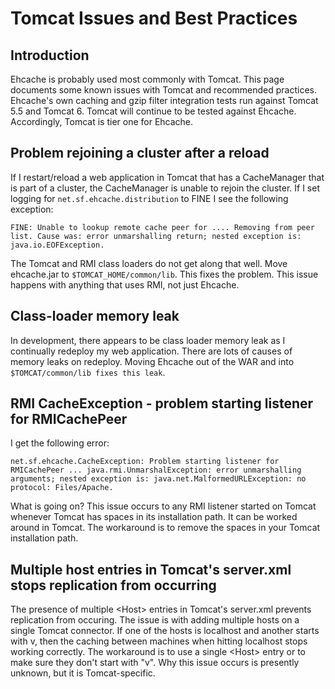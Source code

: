 ---
---
# Tomcat Issues and Best Practices <a name="tomcat-issues-and-best-practices"/>

 

## Introduction
Ehcache is probably used most commonly with Tomcat. This page documents some known issues with Tomcat
and recommended practices.
Ehcache's own caching and gzip filter integration tests run against Tomcat 5.5 and Tomcat 6. Tomcat will
continue to be tested against Ehcache. Accordingly, Tomcat is tier one for Ehcache.


## Problem rejoining a cluster after a reload
If I restart/reload a web application in Tomcat that has a CacheManager that is part of a cluster, the CacheManager is unable to rejoin the cluster.
If I set logging for `net.sf.ehcache.distribution` to FINE I see the following exception:

    FINE: Unable to lookup remote cache peer for .... Removing from peer list. Cause was: error unmarshalling return; nested exception is: java.io.EOFException.

The Tomcat and RMI class loaders do not get along that well. Move ehcache.jar to `$TOMCAT_HOME/common/lib`. This fixes the problem. This issue happens with anything that uses RMI, not just Ehcache.

## Class-loader memory leak
In development, there appears to be class loader memory leak as I continually redeploy my web application.
There are lots of causes of memory leaks on redeploy. Moving Ehcache out of the WAR and into `$TOMCAT/common/lib fixes this leak`.

## RMI CacheException - problem starting listener for RMICachePeer 
I get the following error: 

    net.sf.ehcache.CacheException: Problem starting listener for RMICachePeer ... java.rmi.UnmarshalException: error unmarshalling arguments; nested exception is: java.net.MalformedURLException: no protocol: Files/Apache. 

What is going on?
This issue occurs to any RMI listener started on Tomcat whenever Tomcat has spaces in its installation path.
It can be worked around in Tomcat. The workaround is to remove the spaces in your Tomcat installation path.

## Multiple host entries in Tomcat's server.xml stops replication from occurring
The presence of multiple &lt;Host> entries in Tomcat's server.xml prevents replication from occuring.
The issue is with adding multiple hosts on a single Tomcat connector. If one of the hosts is localhost and another starts with v,
then the caching between machines when hitting localhost stops working correctly.
The workaround is to use a single &lt;Host> entry or to make sure they don't start with "v".
Why this issue occurs is presently unknown, but it is Tomcat-specific. 
 
